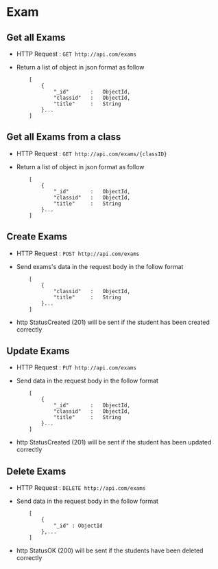
# Exam

## Get all Exams
* HTTP Request : ```GET http://api.com/exams```
* Return a list of object in json format as follow

    ``` 
        [
			{
				"_id"       :	ObjectId,
				"classid"   :	ObjectId,
				"title"     :	String
			}...
		]
    ```


## Get all Exams from a class
* HTTP Request : ```GET http://api.com/exams/{classID}```
* Return a list of object in json format as follow

    ``` 
        [
			{
				"_id"       :	ObjectId,
				"classid"   :	ObjectId,
				"title"     :	String
			}...
		]
    ```


## Create Exams
* HTTP Request : ```POST http://api.com/exams```
* Send exams's data in the request body in the follow format 

	``` 
        [
			{
				"classid"   :	ObjectId,
				"title"     :	String
			}...
		]
    ```

* http StatusCreated (201) will be sent if the student has been created correctly


## Update Exams
* HTTP Request : ```PUT http://api.com/exams```
* Send data in the request body in the follow format

    ``` 
        [
			{
				"_id"       :	ObjectId,
				"classid"   :	ObjectId,
				"title"     :	String
			}...
		]
    ```

* http StatusCreated (201) will be sent if the student has been updated correctly


## Delete Exams
* HTTP Request : ```DELETE http://api.com/exams```
* Send data in the request body in the follow format

	``` 
		[
			{  
				"_id" : ObjectId
			},...
		]
	```
* http StatusOK (200) will be sent if the students have been deleted correctly
